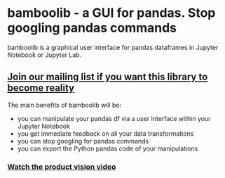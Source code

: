 # bamboolib - a GUI for pandas. Stop googling pandas commands

bamboolib is a graphical user interface for pandas dataframes in Jupyter Notebook or Jupyter Lab.

## [Join our mailing list if you want this library to become reality](https://bamboolib.com)


The main benefits of bamboolib will be:
- you can manipulate your pandas df via a user interface within your Jupyter Notebook
- you get immediate feedback on all your data transformations
- you can stop googling for pandas commands
- you can export the Python pandas code of your manipulations

### [Watch the product vision video](https://bamboolib.com)

